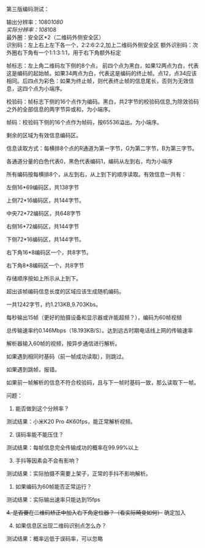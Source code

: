 第三版编码测试：

输出分辨率：1080*1080  
实际分辨率：108*108    
最外圈：安全区*2（二维码外侧安全区）    
识别码：左上右上左下各一个，2:2:6:2:2,加上二维码外侧安全区
额外识别码：次外圈右下角有一个1:1:3:1:1，用于右下角额外标定 

帧标志：左上角二维码左下侧的8个点， 前四个点为黑白，如果12两点为白，代表这是编码的起始帧。如果34两点为白，代表这是编码的终止帧。点12，点34应该相同。后四点为彩色：如果为终止帧，则代表终止帧的信息尾长，否则为无效信息，这四个点为小端序。

校验码：帧标志下侧的16个点作为编码。黑白，共2字节的校验码信息,为除效验码之外的全部信息的两字节异或和，为小端序。

帧码：校验码下侧的16个点作为帧码，按65536溢出。为小端序。

剩余的区域为有效信息编码区。

信息读取方式：每横排8个点的R通道为第一字节，G为第二字节，B为第三字节。

各通道分量的白色代表0，黑色代表编码1，编码从左到右，均为小端序

所有编码按每横排8个，从左到右，从上到下的顺序读取。有效信息一共有：

左侧16*69编码区，共138字节

上侧72*16编码区，共144字节。

中央72*72编码区，共648字节

右侧16*72编码区，共144字节

下侧72*16编码区，共144字节。

右下角16*8编码区一个，共8字节。

右下角8*8编码区一个，共8字节

存储顺序按如上所示从上到下。

超出该帧编码信息长度的区域应该生成随机编码。

一共1242字节，约1.213KB,9.703Kbs。

每秒输出15帧（更好的拍摄设备和显示器或许能超频？），编码为60帧视频

总传输速率约0.146Mbps（18.193KB/S）。达到远古时期电话线上网的传输速率

解析器输入60帧的视频，按异步通信进行解析。

如果遇到相同时基码（前一帧成功读取），则跳过。

如果遇到跳帧，报错。

如果前一帧解析的信息不符合校验码，且与下一帧时基码一致，那么读取下一帧。

问题：

1. 能否做到这个分辨率？

测试结果：小米K20 Pro 4K60fps，能正常解析视频。

2. 误码率能不能压住？

测试结果：每帧信息完全传输成功的概率在99.99%以上

3. 手抖等因素会不会有影响？

测试结果：实际拍摄不需要上架子，正常的手抖不影响解析。

1. 如果编码为60帧能否正常运行？

测试结果：实际输出速率只能达到15fps

~~4. 是否要在二维码矫正中加入右下角定位器？（看实际畸变如何）~~ 确定加入

4. 如果信息区出现二维码识别点怎么办？

测试结果：概率远低于误码率，可以忽略



